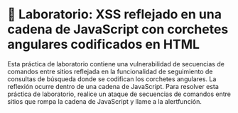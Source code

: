 # 🩻 Laboratorio: XSS reflejado en una cadena de JavaScript con corchetes angulares codificados en HTML

Esta práctica de laboratorio contiene una vulnerabilidad de secuencias de comandos entre sitios reflejada en la funcionalidad de seguimiento de consultas de búsqueda donde se codifican los corchetes angulares. La reflexión ocurre dentro de una cadena de JavaScript. Para resolver esta práctica de laboratorio, realice un ataque de secuencias de comandos entre sitios que rompa la cadena de JavaScript y llame a la alertfunción.
